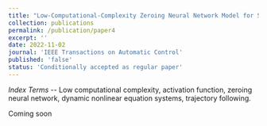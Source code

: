 ```yaml
---
title: "Low-Computational-Complexity Zeroing Neural Network Model for Solving Systems of Dynamic Nonlinear Equations"
collection: publications
permalink: /publication/paper4
excerpt: ''
date: 2022-11-02
journal: 'IEEE Transactions on Automatic Control'
published: 'false'
status: 'Conditionally accepted as regular paper'
---
```

<!-- *Abstract* --Nonlinear equation systems are ubiquitous in a variety of fields, and how to tackle them has drawn much attention, especially dynamic ones. As a particular class of recurrent neural network, zeroing neural network (ZNN) takes time-derivative information into consideration, and thus, is a competent approach to dealing with dynamic problems. Hitherto, two kinds of ZNN models have been developed for solving systems of dynamic nonlinear equations. One of them is explicit, involving the computation of a pseudoinverse matrix, and the other is of implicit dynamics essentially. To overcome these two issues at once, a low-computational-complexity ZNN (LCCZNN) model is proposed. It does not need to compute any pseudoinverse matrix, and is in the form of explicit dynamics. Additionally, a novel activation function is presented to endow the LCCZNN model with finite-time convergence and certain robustness, which is proved rigorously by Lyapunov theory. Numerical experiments are conducted to validate the results of theoretical analyses, including the competence and robustness of the LCCZNN model. Finally, a pseudoinverse-free controller derived from the LCCZNN model is designed for a UR5 manipulator to online accomplish a trajectory-following task.  -->

*Index Terms* -- Low computational complexity, activation function, zeroing neural network, dynamic nonlinear equation systems, trajectory following.

Coming soon <i class="fa fa-rocket"></i><i class="fa fa-rocket"></i><i class="fa fa-rocket"></i>